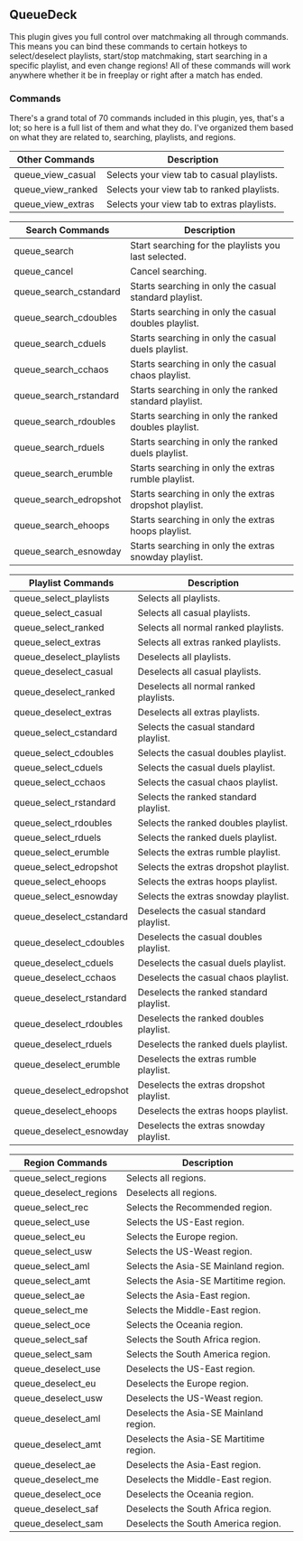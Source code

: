 ## QueueDeck

This plugin gives you full control over matchmaking all through commands. This means you can bind these commands to certain hotkeys to select/deselect playlists, start/stop matchmaking, start searching in a specific playlist, and even change regions! All of these commands will work anywhere whether it be in freeplay or right after a match has ended.

### Commands

There's a grand total of 70 commands included in this plugin, yes, that's a lot; so here is a full list of them and what they do. I've organized them based on what they are related to, searching, playlists, and regions.

| Other Commands | Description |
| ------ | ------ |
| queue_view_casual | Selects your view tab to casual playlists. |
| queue_view_ranked | Selects your view tab to ranked playlists. |
| queue_view_extras | Selects your view tab to extras playlists. |

| Search Commands | Description |
| ------ | ------ |
| queue_search | Start searching for the playlists you last selected. |
| queue_cancel | Cancel searching. |
| queue_search_cstandard | Starts searching in only the casual standard playlist. |
| queue_search_cdoubles | Starts searching in only the casual doubles playlist. |
| queue_search_cduels | Starts searching in only the casual duels playlist. |
| queue_search_cchaos | Starts searching in only the casual chaos playlist. |
| queue_search_rstandard | Starts searching in only the ranked standard playlist. |
| queue_search_rdoubles | Starts searching in only the ranked doubles playlist. |
| queue_search_rduels | Starts searching in only the ranked duels playlist. |
| queue_search_erumble | Starts searching in only the extras rumble playlist. |
| queue_search_edropshot | Starts searching in only the extras dropshot playlist. |
| queue_search_ehoops | Starts searching in only the extras hoops playlist. |
| queue_search_esnowday | Starts searching in only the extras snowday playlist. |

| Playlist Commands | Description |
| ------ | ------ |
| queue_select_playlists | Selects all playlists. |
| queue_select_casual | Selects all casual playlists. |
| queue_select_ranked | Selects all normal ranked playlists. |
| queue_select_extras | Selects all extras ranked playlists. |
| queue_deselect_playlists | Deselects all playlists. |
| queue_deselect_casual | Deselects all casual playlists. |
| queue_deselect_ranked | Deselects all normal ranked playlists. |
| queue_deselect_extras | Deselects all extras playlists. |
| queue_select_cstandard | Selects the casual standard playlist. |
| queue_select_cdoubles | Selects the casual doubles playlist. |
| queue_select_cduels | Selects the casual duels playlist. |
| queue_select_cchaos | Selects the casual chaos playlist. |
| queue_select_rstandard | Selects the ranked standard playlist. |
| queue_select_rdoubles | Selects the ranked doubles playlist. |
| queue_select_rduels | Selects the ranked duels playlist. |
| queue_select_erumble | Selects the extras rumble playlist. |
| queue_select_edropshot | Selects the extras dropshot playlist. |
| queue_select_ehoops | Selects the extras hoops playlist. |
| queue_select_esnowday | Selects the extras snowday playlist. |
| queue_deselect_cstandard | Deselects the casual standard playlist. |
| queue_deselect_cdoubles | Deselects the casual doubles playlist. |
| queue_deselect_cduels | Deselects the casual duels playlist. |
| queue_deselect_cchaos | Deselects the casual chaos playlist. |
| queue_deselect_rstandard | Deselects the ranked standard playlist. |
| queue_deselect_rdoubles | Deselects the ranked doubles playlist. |
| queue_deselect_rduels | Deselects the ranked duels playlist. |
| queue_deselect_erumble | Deselects the extras rumble playlist. |
| queue_deselect_edropshot | Deselects the extras dropshot playlist. |
| queue_deselect_ehoops | Deselects the extras hoops playlist. |
| queue_deselect_esnowday | Deselects the extras snowday playlist. |

| Region Commands | Description |
| ------ | ------ |
| queue_select_regions | Selects all regions. |
| queue_deselect_regions | Deselects all regions. |
| queue_select_rec | Selects the Recommended region. |
| queue_select_use | Selects the US-East region. |
| queue_select_eu | Selects the Europe region. |
| queue_select_usw | Selects the US-Weast region. |
| queue_select_aml | Selects the Asia-SE Mainland region. |
| queue_select_amt | Selects the Asia-SE Martitime region. |
| queue_select_ae | Selects the Asia-East region. |
| queue_select_me | Selects the Middle-East region. |
| queue_select_oce | Selects the Oceania region. |
| queue_select_saf | Selects the South Africa region. |
| queue_select_sam | Selects the South America region. |
| queue_deselect_use | Deselects the US-East region. |
| queue_deselect_eu | Deselects the Europe region. |
| queue_deselect_usw | Deselects the US-Weast region. |
| queue_deselect_aml | Deselects the Asia-SE Mainland region. |
| queue_deselect_amt | Deselects the Asia-SE Martitime region. |
| queue_deselect_ae | Deselects the Asia-East region. |
| queue_deselect_me | Deselects the Middle-East region. |
| queue_deselect_oce | Deselects the Oceania region. |
| queue_deselect_saf | Deselects the South Africa region. |
| queue_deselect_sam | Deselects the South America region. |
